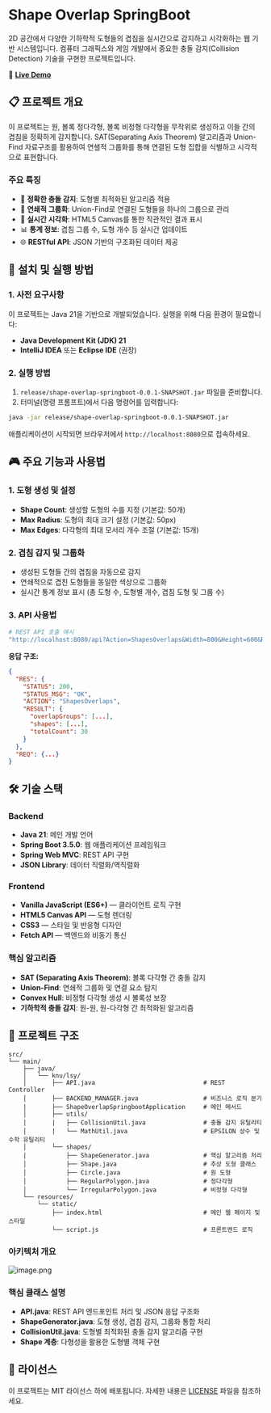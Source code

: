 # Shape Overlap SpringBoot

2D 공간에서 다양한 기하학적 도형들의 겹침을 실시간으로 감지하고 시각화하는 웹 기반 시스템입니다. 컴퓨터 그래픽스와 게임 개발에서 중요한 충돌 감지(Collision Detection) 기술을 구현한 프로젝트입니다.

🔗 [**Live Demo**](https://github.com/HEO7777/shape-overlap-springboot)

## 📋 프로젝트 개요

이 프로젝트는 원, 볼록 정다각형, 볼록 비정형 다각형을 무작위로 생성하고 이들 간의 겹침을 정확하게 감지합니다. SAT(Separating Axis Theorem) 알고리즘과 Union-Find 자료구조를 활용하여 연쇌적 그룹화를 통해 연결된 도형 집합을 식별하고 시각적으로 표현합니다.

### 주요 특징

- 🎯 **정확한 충돌 감지**: 도형별 최적화된 알고리즘 적용
- 🔗 **연쇄적 그룹화**: Union-Find로 연결된 도형들을 하나의 그룹으로 관리
- 🎨 **실시간 시각화**: HTML5 Canvas를 통한 직관적인 결과 표시
- 📊 **통계 정보**: 겹침 그룹 수, 도형 개수 등 실시간 업데이트
- 🌐 **RESTful API**: JSON 기반의 구조화된 데이터 제공

## 🚀 설치 및 실행 방법

### 1. 사전 요구사항

이 프로젝트는 Java 21을 기반으로 개발되었습니다. 실행을 위해 다음 환경이 필요합니다:

- **Java Development Kit (JDK) 21**
- **IntelliJ IDEA** 또는 **Eclipse IDE** (권장)

### 2. 실행 방법

1. `release/shape-overlap-springboot-0.0.1-SNAPSHOT.jar` 파일을 준비합니다.
2. 터미널(명령 프롬프트)에서 다음 명령어를 입력합니다:

```bash
java -jar release/shape-overlap-springboot-0.0.1-SNAPSHOT.jar

```

애플리케이션이 시작되면 브라우저에서 `http://localhost:8080`으로 접속하세요.

## 🎮 주요 기능과 사용법

### 1. 도형 생성 및 설정

- **Shape Count**: 생성할 도형의 수를 지정 (기본값: 50개)
- **Max Radius**: 도형의 최대 크기 설정 (기본값: 50px)
- **Max Edges**: 다각형의 최대 모서리 개수 조절 (기본값: 15개)

### 2. 겹침 감지 및 그룹화

- 생성된 도형들 간의 겹침을 자동으로 감지
- 연쇄적으로 겹친 도형들을 동일한 색상으로 그룹화
- 실시간 통계 정보 표시 (총 도형 수, 도형별 개수, 겹침 도형 및 그룹 수)

### 3. API 사용법

```bash
# REST API 호출 예시
"http://localhost:8080/api?Action=ShapesOverlaps&Width=800&Height=600&RadiusMax=50&HowMany=30&MaxEdges=12"

```

**응답 구조:**

```json
{
  "RES": {
    "STATUS": 200,
    "STATUS_MSG": "OK",
    "ACTION": "ShapesOverlaps",
    "RESULT": {
      "overlapGroups": [...],
      "shapes": [...],
      "totalCount": 30
    }
  },
  "REQ": {...}
}

```

## 🛠 기술 스택

### Backend

- **Java 21**: 메인 개발 언어
- **Spring Boot 3.5.0**: 웹 애플리케이션 프레임워크
- **Spring Web MVC**: REST API 구현
- **JSON Library**: 데이터 직렬화/역직렬화

### Frontend

- **Vanilla JavaScript (ES6+)** — 클라이언트 로직 구현
- **HTML5 Canvas API** — 도형 렌더링
- **CSS3** — 스타일 및 반응형 디자인
- **Fetch API** — 백엔드와 비동기 통신

### 핵심 알고리즘

- **SAT (Separating Axis Theorem)**: 볼록 다각형 간 충돌 감지
- **Union-Find**: 연쇄적 그룹화 및 연결 요소 탐지
- **Convex Hull**: 비정형 다각형 생성 시 볼록성 보장
- **기하학적 충돌 감지**: 원-원, 원-다각형 간 최적화된 알고리즘

## 📁 프로젝트 구조

```
src/
└── main/
    ├── java/
    │   └── knu/lsy/
    │       ├── API.java                              # REST Controller
    │       ├── BACKEND_MANAGER.java                  # 비즈니스 로직 분기
    |       ├── ShapeOverlapSpringbootApplication     # 메인 메서드
    │       ├── utils/
    |       |   ├── CollisionUtil.java                # 충돌 감지 유틸리티
    │       |   └── MathUtil.java                     # EPSILON 상수 및 수학 유틸리티
    │       └── shapes/
    |           ├── ShapeGenerator.java               # 핵심 알고리즘 처리
    │           ├── Shape.java                        # 추상 도형 클래스
    │           ├── Circle.java                       # 원 도형
    │           ├── RegularPolygon.java               # 정다각형
    │           └── IrregularPolygon.java             # 비정형 다각형
    └── resources/
        └── static/
            ├── index.html                            # 메인 웹 페이지 및 스타일
            └── script.js                             # 프론트엔드 로직

```

### 아키텍처 개요

![image.png](attachment:90e6661b-58cf-4eb1-b654-be10d80f7deb:image.png)

### 핵심 클래스 설명

- **API.java**: REST API 엔드포인트 처리 및 JSON 응답 구조화
- **ShapeGenerator.java**: 도형 생성, 겹침 감지, 그룹화 통합 처리
- **CollisionUtil.java**: 도형별 최적화된 충돌 감지 알고리즘 구현
- **Shape 계층**: 다형성을 활용한 도형별 객체 구현

## 📄 라이선스

이 프로젝트는 MIT 라이선스 하에 배포됩니다. 자세한 내용은 [LICENSE](./LICENSE) 파일을 참조하세요.